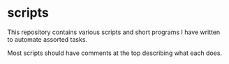 scripts
=======

This repository contains various scripts and short programs I have written to automate assorted tasks.

Most scripts should have comments at the top describing what each does.
